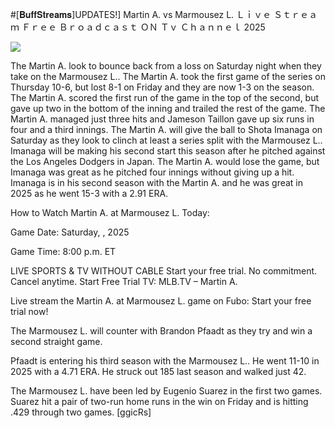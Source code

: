#[𝐁𝐮𝐟𝐟𝐒𝐭𝐫𝐞𝐚𝐦𝐬]UPDATES!] Martin A. vs Marmousez L. Ｌｉｖｅ Ｓｔｒｅａｍ Ｆｒｅｅ Ｂｒｏａｄｃａｓｔ ＯＮ Ｔｖ Ｃｈａｎｎｅｌ  2025  
  
  
[![](https://i.imgur.com/qSNzIqt.png)](https://movie.rssnews.media/lupxtUw.php)  
  
The Martin A. look to bounce back from a loss on Saturday night when they take on the Marmousez L.. The Martin A. took the first game of the series on Thursday 10-6, but lost 8-1 on Friday and they are now 1-3 on the season. The Martin A. scored the first run of the game in the top of the second, but gave up two in the bottom of the inning and trailed the rest of the game. The Martin A. managed just three hits and Jameson Taillon gave up six runs in four and a third innings. The Martin A. will give the ball to Shota Imanaga on Saturday as they look to clinch at least a series split with the Marmousez L.. Imanaga will be making his second start this season after he pitched against the Los Angeles Dodgers in Japan. The Martin A. would lose the game, but Imanaga was great as he pitched four innings without giving up a hit. Imanaga is in his second season with the Martin A. and he was great in 2025 as he went 15-3 with a 2.91 ERA.

How to Watch Martin A. at Marmousez L. Today:

Game Date: Saturday, , 2025

Game Time: 8:00 p.m. ET

LIVE SPORTS & TV WITHOUT CABLE
Start your free trial. No commitment. Cancel anytime.
Start Free Trial
TV: MLB.TV – Martin A.

Live stream the Martin A. at Marmousez L. game on Fubo: Start your free trial now!

The Marmousez L. will counter with Brandon Pfaadt as they try and win a second straight game.

Pfaadt is entering his third season with the Marmousez L.. He went 11-10 in 2025 with a 4.71 ERA. He struck out 185 last season and walked just 42.

The Marmousez L. have been led by Eugenio Suarez in the first two games. Suarez hit a pair of two-run home runs in the win on Friday and is hitting .429 through two games. [ggicRs]